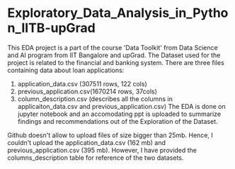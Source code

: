 # Exploratory_Data_Analysis_in_Python_IITB-upGrad
This EDA project is a part of the course 'Data Toolkit' from Data Science and AI program from IIT Bangalore and upGrad.
The Dataset used for the project is related to the financial and banking system. 
There are three files containing data about loan applications:
1. application_data.csv (307511 rows, 122 cols)
2. previous_application.csv(1670214 rows, 37cols)
3. column_description.csv (describes all the columns in applicaiton_data.csv and previous_application.csv)
The EDA is done on jupyter notebook and an accomodating ppt is uploaded to summarize findings and recommendations out of the Exploration of the Dataset.

Github doesn't allow to upload files of size bigger than 25mb. Hence, I couldn't upload the application_data.csv (162 mb) and previous_application.csv (395 mb).
However, I have provided the columns_description table for reference of the two datasets.
